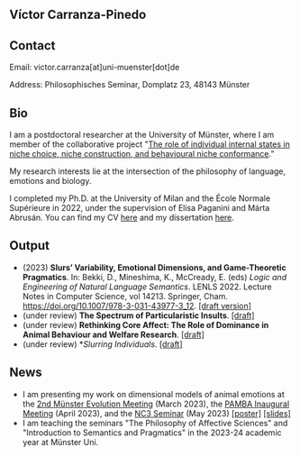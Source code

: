 Víctor Carranza-Pinedo
------

## Contact

Email: victor.carranza[at]uni-muenster[dot]de

Address: Philosophisches Seminar, Domplatz 23, 48143 Münster

## Bio

I am a postdoctoral researcher at the University of Münster, where I am member of the collaborative project "[The role of individual internal states in niche choice, niche construction, and behavioural niche conformance](https://www.uni-bielefeld.de/fakultaeten/biologie/forschung/verbuende/sfb_nc3/projects/d01ph2#comp_00005c3e9e38_00000000a7_0131).”

My research interests lie at the intersection of the philosophy of language, emotions and biology.

I completed my Ph.D. at the University of Milan and the École Normale Supérieure in 2022, under the supervision of Elisa Paganini and Márta Abrusán. You can find my CV [here](https://www.dropbox.com/s/v1acaj4dhwtb6yh/cvitae_english.pdf?dl=0) and my dissertation [here](https://air.unimi.it/handle/2434/933926).

## Output

+ (2023) **Slurs’ Variability, Emotional Dimensions, and Game-Theoretic Pragmatics**. In: Bekki, D., Mineshima, K., McCready, E. (eds) _Logic and Engineering of Natural Language Semantics_. LENLS 2022. Lecture Notes in Computer Science, vol 14213. Springer, Cham. https://doi.org/10.1007/978-3-031-43977-3_12. [[draft version]](https://www.dropbox.com/s/d4nns6juy7yjoza/LENLS%2019%20%5Bpenultimate%5D.pdf?dl=0)
+ (under review) **The Spectrum of Particularistic Insults**. [[draft]](https://www.dropbox.com/s/gtmtejjhwboc94i/The%20Spectrum%20of%20Particularistic%20Insults%20%5Bdraft%5D.pdf?dl=0)
+ (under review) **Rethinking Core Affect: The Role of Dominance in Animal Behaviour and Welfare Research**. [[draft]](https://www.dropbox.com/scl/fi/dcdmnwfsrulthai3kzy6b/Rethinking-Core-Affect-draft.pdf?rlkey=h0k3nnkvyiatajaxuvoydhx2u&dl=0)
+ (under review) **Slurring Individuals*. [[draft]](https://www.dropbox.com/scl/fi/2ibqrqavj4u6i33zc4xx6/Slurring-Individuals-draft.pdf?rlkey=jjzvj9yu3o4o90v4bmk62jhev&dl=0)

## News

+ I am presenting my work on dimensional models of animal emotions at the [2nd Münster Evolution Meeting](https://www.uni-muenster.de/Evolution/MEM/main.shtml) (March 2023), the [PAMBA Inaugural Meeting](https://www.the-pamba.com/events-1/inaugural-meeting-of-pamba) (April 2023), and the [NC3 Seminar](https://www.uni-bielefeld.de/fakultaeten/biologie/forschung/verbuende/sfb_nc3/events/seminars/) (May 2023) [[poster]](https://www.dropbox.com/s/0i5tvuzffwkblxq/Beyond%20Valence%20%5Bposter%5D.pdf?dl=0) [[slides]](https://www.dropbox.com/s/2oc5z04ntnidy5o/Beyond%20Valence%20%5Bslides%5D.pdf?dl=0)
+ I am teaching the seminars "The Philosophy of Affective Sciences" and "Introduction to Semantics and Pragmatics" in the 2023-24 academic year at Münster Uni.
